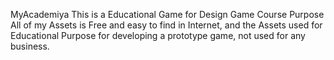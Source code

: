 MyAcademiya
This is a Educational Game for Design Game Course Purpose
All of my Assets is Free and easy to find in Internet, and the Assets used for Educational Purpose for developing a prototype game, not used for any business.
